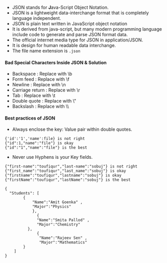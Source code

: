 - JSON stands for **J**ava-Script Object Notation.
- JSON is a lightweight data-interchange format that is completely language independent.
- JSON is plain text written in JavaScript object notation
- It is derived from java-script, but many modern programming language include code to generate and parse JSON format data.
- The official internet media type for JSON in application/JSON.
- It is design for human readable data interchange.
- The file name extension is `.json`

#### Bad Special Characters Inside JSON & Solution
* Backspace : Replace with \\b
* Form feed : Replace with \\f
* Newline : Replace with \\n
* Carriage return : Replace with \\r
* Tab : Replace with \\t
* Double quote : Replace with \\"
* Backslash : Replace with \\\

#### Best practices of JSON
* Always enclose the key: Value pair within double quotes.
```
{'id':'1','name':file} is not right
{"id":1,"name":"file"} is okay
{"id":"1","name":"file"} is the best
```

* Never use Hyphens is your Key fields.
```
{"first-name":"toufiqur","last-name":"sobuj"} is not right
{"first_name":"toufiqur","last_name":"sobuj"} is okay
{"firstname":"toufiqur","lastname":"sobuj"} is okay
{"firstName":"toufiqur","lastName":"sobuj"} is the best
```

```
{
  "Students": [
		{ 
			"Name":"Amit Goenka" ,
			"Major":"Physics" 
			}, 
			  { 
			  "Name":"Smita Pallod" ,
		      "Major":"Chemistry" 
		  }, 
			  {
			   "Name":"Rajeev Sen" , 
			   "Major":"Mathematics" 
		}
	]
}

```